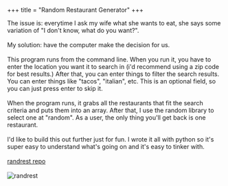 
+++
title = "Random Restaurant Generator"
+++

The issue is: everytime I ask my wife what she wants to eat, she says some variation
of "I don't know, what do you want?".  
<br>
My solution: have the computer make the decision for us.  
<br>
This program runs from the command line.  When you run it, you have to enter
the location you want it to search in (i'd recommend using a zip code for best
results.) After that, you can enter things to filter the search results.  You 
can enter things like "tacos", "italian", etc.  This is an optional field, so 
you can just press enter to skip it.  
<br>
When the program runs, it grabs all the restaurants that fit the search criteria
and puts them into an array.  After that, I use the random library to select one
at "random".  As a user, the only thing you'll get back is one restaurant.  
<br>
I'd like to build this out further just for fun.  I wrote it all with python so 
it's super easy to understand what's going on and it's easy to tinker with.  
<br>
[randrest repo](https://github.com/mkemorgn/randrest)  
<br>
![randrest](/images/randrest.jpg)

